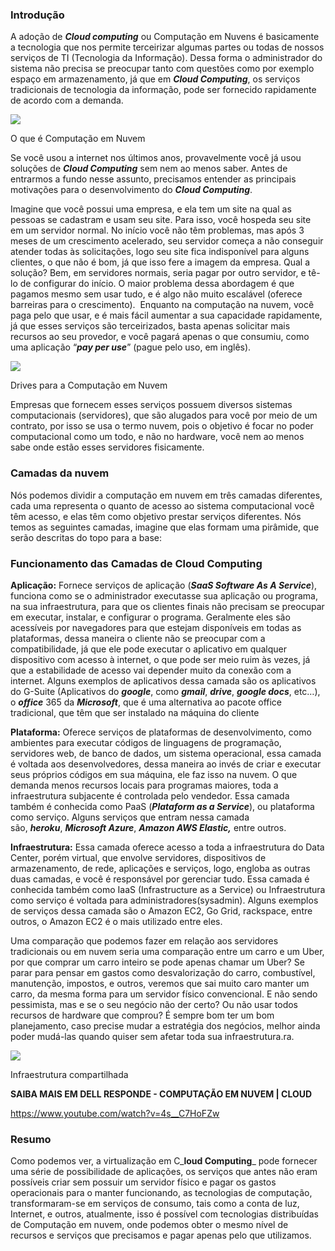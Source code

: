 ### Introdução

A adoção de _**Cloud computing**_ ou Computação em Nuvens é basicamente a tecnologia que nos permite terceirizar algumas partes ou todas de nossos serviços de TI (Tecnologia da Informação). Dessa forma o administrador do sistema não precisa se preocupar tanto com questões como por exemplo espaço em armazenamento, já que em _**Cloud Computing**_, os serviços tradicionais de tecnologia da informação, pode ser fornecido rapidamente de acordo com a demanda.

[![](https://img.uninove.br/static/0/0/0/0/0/0/0/2/6/0/9/260952/11784.jpg)](https://img.uninove.br/static/0/0/0/0/0/0/0/2/6/0/9/260952/11784.jpg)

O que é Computação em Nuvem

Se você usou a internet nos últimos anos, provavelmente você já usou soluções de _**Cloud Computing**_ sem nem ao menos saber. Antes de entrarmos a fundo nesse assunto, precisamos entender as principais motivações para o desenvolvimento do _**Cloud Computing**_.

Imagine que você possui uma empresa, e ela tem um site na qual as pessoas se cadastram e usam seu site. Para isso, você hospeda seu site em um servidor normal. No início você não têm problemas, mas após 3 meses de um crescimento acelerado, seu servidor começa a não conseguir atender todas às solicitações, logo seu site fica indisponível para alguns clientes, o que não é bom, já que isso fere a imagem da empresa. Qual a solução? Bem, em servidores normais, seria pagar por outro servidor, e tê-lo de configurar do início. O maior problema dessa abordagem é que pagamos mesmo sem usar tudo, e é algo não muito escalável (oferece barreiras para o crescimento).  Enquanto na computação na nuvem, você paga pelo que usar, e é mais fácil aumentar a sua capacidade rapidamente, já que esses serviços são terceirizados, basta apenas solicitar mais recursos ao seu provedor, e você pagará apenas o que consumiu, como uma aplicação “_**pay per use**_” (pague pelo uso, em inglês).

[![](https://img.uninove.br/static/0/0/0/0/0/0/0/2/6/0/9/260924/11782.jpg)](https://img.uninove.br/static/0/0/0/0/0/0/0/2/6/0/9/260924/11782.jpg)

Drives para a Computação em Nuvem

Empresas que fornecem esses serviços possuem diversos sistemas computacionais (servidores), que são alugados para você por meio de um contrato, por isso se usa o termo nuvem, pois o objetivo é focar no poder computacional como um todo, e não no hardware, você nem ao menos sabe onde estão esses servidores fisicamente.

### Camadas da nuvem

Nós podemos dividir a computação em nuvem em três camadas diferentes, cada uma representa o quanto de acesso ao sistema computacional você têm acesso, e elas têm como objetivo prestar serviços diferentes. Nós temos as seguintes camadas, imagine que elas formam uma pirâmide, que serão descritas do topo para a base:

### Funcionamento das Camadas de Cloud Computing

**Aplicação:** Fornece serviços de aplicação (_**SaaS Software As A Service**_), funciona como se o administrador executasse sua aplicação ou programa, na sua infraestrutura, para que os clientes finais não precisam se preocupar em executar, instalar, e configurar o programa. Geralmente eles são acessíveis por navegadores para que estejam disponíveis em todas as plataformas, dessa maneira o cliente não se preocupar com a compatibilidade, já que ele pode executar o aplicativo em qualquer dispositivo com acesso à internet, o que pode ser meio ruim às vezes, já que a estabilidade de acesso vai depender muito da conexão com a internet. Alguns exemplos de aplicativos dessa camada são os aplicativos do G-Suite (Aplicativos do _**google**_, como _**gmail**_, _**drive**_, _**google docs**_, etc…), o _**office**_ 365 da _**Microsoft**_, que é uma alternativa ao pacote office tradicional, que têm que ser instalado na máquina do cliente

**Plataforma:** Oferece serviços de plataformas de desenvolvimento, como ambientes para executar códigos de linguagens de programação, servidores web, de banco de dados, um sistema operacional, essa camada é voltada aos desenvolvedores, dessa maneira ao invés de criar e executar seus próprios códigos em sua máquina, ele faz isso na nuvem. O que demanda menos recursos locais para programas maiores, toda a infraestrutura subjacente é controlada pelo vendedor. Essa camada também é conhecida como PaaS (_**Plataform as a Service**_), ou plataforma como serviço. Alguns serviços que entram nessa camada são, _**heroku**_, _**Microsoft Azure**_, _**Amazon AWS Elastic,**_ entre outros.

**Infraestrutura:** Essa camada oferece acesso a toda a infraestrutura do Data Center, porém virtual, que envolve servidores, dispositivos de armazenamento, de rede, aplicações e serviços, logo, engloba as outras duas camadas, e você é responsável por gerenciar tudo. Essa camada é conhecida também como IaaS (Infrastructure as a Service) ou Infraestrutura como serviço é voltada para administradores(sysadmin). Alguns exemplos de serviços dessa camada são o Amazon EC2, Go Grid, rackspace, entre outros, o Amazon EC2 é o mais utilizado entre eles.

Uma comparação que podemos fazer em relação aos servidores tradicionais ou em nuvem seria uma comparação entre um carro e um Uber, por que comprar um carro inteiro se pode apenas chamar um Uber? Se parar para pensar em gastos como desvalorização do carro, combustível, manutenção, impostos, e outros, veremos que sai muito caro manter um carro, da mesma forma para um servidor físico convencional. E não sendo pessimista, mas e se o seu negócio não der certo? Ou não usar todos recursos de hardware que comprou? É sempre bom ter um bom planejamento, caso precise mudar a estratégia dos negócios, melhor ainda poder mudá-las quando quiser sem afetar toda sua infraestrutura.ra.

[![](https://img.uninove.br/static/0/0/0/0/0/0/0/3/4/2/6/342643/24281.jpg)](https://img.uninove.br/static/0/0/0/0/0/0/0/3/4/2/6/342643/24281.jpg)

Infraestrutura compartilhada

**SAIBA MAIS EM DELL RESPONDE - COMPUTAÇÃO EM NUVEM | CLOUD**

https://www.youtube.com/watch?v=4s__C7HoFZw

### Resumo

Como podemos ver, a virtualização em C_**loud Computing**_ pode fornecer uma série de possibilidade de aplicações, os serviços que antes não eram possíveis criar sem possuir um servidor físico e pagar os gastos operacionais para o manter funcionando, as tecnologias de computação, transformaram-se em serviços de consumo, tais como a conta de luz, Internet, e outros, atualmente, isso é possível com tecnologias distribuídas de Computação em nuvem, onde podemos obter o mesmo nível de recursos e serviços que precisamos e pagar apenas pelo que utilizamos.